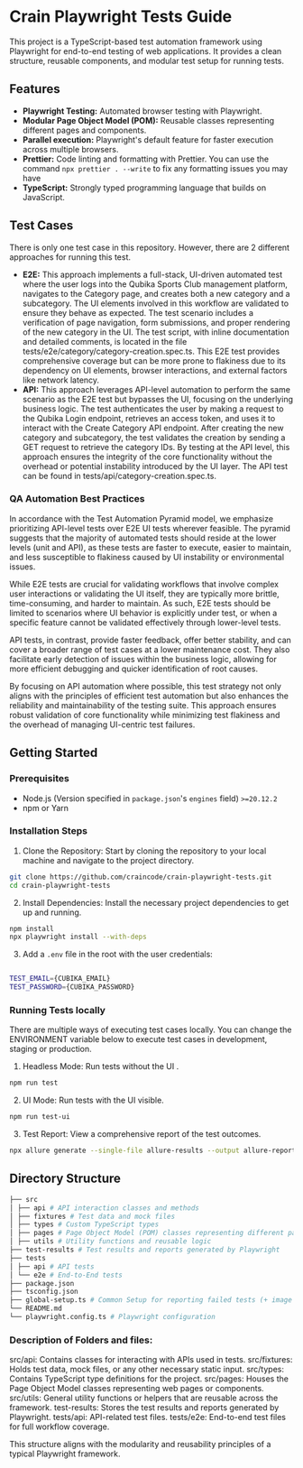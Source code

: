 # Crain Playwright Tests Guide

This project is a TypeScript-based test automation framework using Playwright for end-to-end testing of web applications. It provides a clean structure, reusable components, and modular test setup for running tests.

## Features

- **Playwright Testing:** Automated browser testing with Playwright.
- **Modular Page Object Model (POM):** Reusable classes representing different pages and components.
- **Parallel execution:** Playwright's default feature for faster execution across multiple browsers.
- **Prettier:** Code linting and formatting with Prettier. You can use the command `npx prettier . --write` to fix any formatting issues you may have
- **TypeScript:** Strongly typed programming language that builds on JavaScript.

## Test Cases

There is only one test case in this repository. However, there are 2 different approaches for running this test.

- **E2E:** This approach implements a full-stack, UI-driven automated test where the user logs into the Qubika Sports Club management platform, navigates to the Category page, and creates both a new category and a subcategory. The UI elements involved in this workflow are validated to ensure they behave as expected. The test scenario includes a verification of page navigation, form submissions, and proper rendering of the new category in the UI. The test script, with inline documentation and detailed comments, is located in the file tests/e2e/category/category-creation.spec.ts. This E2E test provides comprehensive coverage but can be more prone to flakiness due to its dependency on UI elements, browser interactions, and external factors like network latency.
- **API:** This approach leverages API-level automation to perform the same scenario as the E2E test but bypasses the UI, focusing on the underlying business logic. The test authenticates the user by making a request to the Qubika Login endpoint, retrieves an access token, and uses it to interact with the Create Category API endpoint. After creating the new category and subcategory, the test validates the creation by sending a GET request to retrieve the category IDs. By testing at the API level, this approach ensures the integrity of the core functionality without the overhead or potential instability introduced by the UI layer. The API test can be found in tests/api/category-creation.spec.ts.

### QA Automation Best Practices

In accordance with the Test Automation Pyramid model, we emphasize prioritizing API-level tests over E2E UI tests wherever feasible. The pyramid suggests that the majority of automated tests should reside at the lower levels (unit and API), as these tests are faster to execute, easier to maintain, and less susceptible to flakiness caused by UI instability or environmental issues.

While E2E tests are crucial for validating workflows that involve complex user interactions or validating the UI itself, they are typically more brittle, time-consuming, and harder to maintain. As such, E2E tests should be limited to scenarios where UI behavior is explicitly under test, or when a specific feature cannot be validated effectively through lower-level tests.

API tests, in contrast, provide faster feedback, offer better stability, and can cover a broader range of test cases at a lower maintenance cost. They also facilitate early detection of issues within the business logic, allowing for more efficient debugging and quicker identification of root causes.

By focusing on API automation where possible, this test strategy not only aligns with the principles of efficient test automation but also enhances the reliability and maintainability of the testing suite. This approach ensures robust validation of core functionality while minimizing test flakiness and the overhead of managing UI-centric test failures.

## Getting Started

### Prerequisites

- Node.js (Version specified in `package.json`'s `engines` field) `>=20.12.2`
- npm or Yarn

### Installation Steps

1. Clone the Repository: Start by cloning the repository to your local machine and navigate to the project directory.

```bash
git clone https://github.com/craincode/crain-playwright-tests.git
cd crain-playwright-tests
```

2. Install Dependencies: Install the necessary project dependencies to get up and running.

```bash
npm install
npx playwright install --with-deps
```

3.  Add a `.env` file in the root with the user credentials:

```bash

TEST_EMAIL={CUBIKA_EMAIL}
TEST_PASSWORD={CUBIKA_PASSWORD}
```

### Running Tests locally

There are multiple ways of executing test cases locally. You can change the ENVIRONMENT variable below to execute test cases in development, staging or production.

1. Headless Mode: Run tests without the UI .

```bash
npm run test
```

2. UI Mode: Run tests with the UI visible.

```bash
npm run test-ui
```

3. Test Report: View a comprehensive report of the test outcomes.

```bash
npx allure generate --single-file allure-results --output allure-report --clean
```

## Directory Structure

```bash
├── src
│ ├── api # API interaction classes and methods
│ ├── fixtures # Test data and mock files
│ ├── types # Custom TypeScript types
│ ├── pages # Page Object Model (POM) classes representing different pages/components
│ ├── utils # Utility functions and reusable logic
├── test-results # Test results and reports generated by Playwright
├── tests
│ ├── api # API tests
│ └── e2e # End-to-End tests
├── package.json
├── tsconfig.json
├── global-setup.ts # Common Setup for reporting failed tests (+ image compression)
└── README.md
└── playwright.config.ts # Playwright configuration
```

### Description of Folders and files:

src/api: Contains classes for interacting with APIs used in tests.
src/fixtures: Holds test data, mock files, or any other necessary static input.
src/types: Contains TypeScript type definitions for the project.
src/pages: Houses the Page Object Model classes representing web pages or components.
src/utils: General utility functions or helpers that are reusable across the framework.
test-results: Stores the test results and reports generated by Playwright.
tests/api: API-related test files.
tests/e2e: End-to-end test files for full workflow coverage.

This structure aligns with the modularity and reusability principles of a typical Playwright framework.
